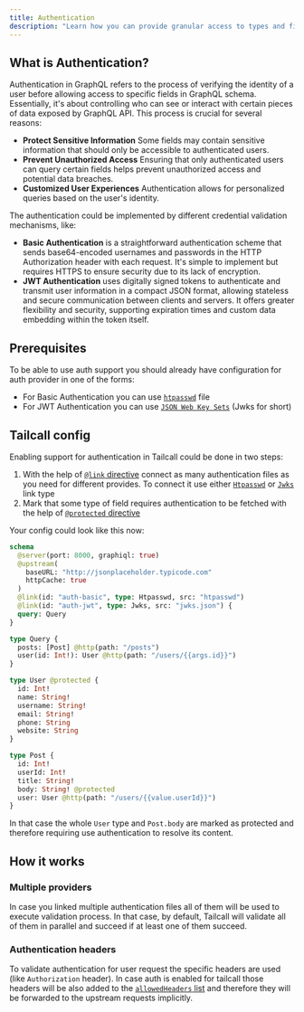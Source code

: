```yaml
---
title: Authentication
description: "Learn how you can provide granular access to types and fields in GraphQL schema with the help of authentication providers"
---
```


## What is Authentication?

Authentication in GraphQL refers to the process of verifying the identity of a user before allowing access to specific fields in GraphQL schema. Essentially, it's about controlling who can see or interact with certain pieces of data exposed by GraphQL API. This process is crucial for several reasons:

- **Protect Sensitive Information** Some fields may contain sensitive information that should only be accessible to authenticated users.
- **Prevent Unauthorized Access** Ensuring that only authenticated users can query certain fields helps prevent unauthorized access and potential data breaches.
- **Customized User Experiences** Authentication allows for personalized queries based on the user's identity.

The authentication could be implemented by different credential validation mechanisms, like:

- **Basic Authentication** is a straightforward authentication scheme that sends base64-encoded usernames and passwords in the HTTP Authorization header with each request. It's simple to implement but requires HTTPS to ensure security due to its lack of encryption.
- **JWT Authentication** uses digitally signed tokens to authenticate and transmit user information in a compact JSON format, allowing stateless and secure communication between clients and servers. It offers greater flexibility and security, supporting expiration times and custom data embedding within the token itself.

## Prerequisites

To be able to use auth support you should already have configuration for auth provider in one of the forms:

- For Basic Authentication you can use [`htpasswd`](https://httpd.apache.org/docs/2.4/programs/htpasswd.html) file
- For JWT Authentication you can use [`JSON Web Key Sets`](https://auth0.com/docs/secure/tokens/json-web-tokens/json-web-key-sets) (Jwks for short)

## Tailcall config

Enabling support for authentication in Tailcall could be done in two steps:

1. With the help of [`@link` directive](../directives/link.md) connect as many authentication files as you need for different provides. To connect it use either [`Htpasswd`](../directives/link.md#htpasswd) or [`Jwks`](../directives/link.md#jwks) link type
2. Mark that some type of field requires authentication to be fetched with the help of [`@protected` directive](../directives/protected.md)

Your config could look like this now:

```graphql
schema
  @server(port: 8000, graphiql: true)
  @upstream(
    baseURL: "http://jsonplaceholder.typicode.com"
    httpCache: true
  )
  @link(id: "auth-basic", type: Htpasswd, src: "htpasswd")
  @link(id: "auth-jwt", type: Jwks, src: "jwks.json") {
  query: Query
}

type Query {
  posts: [Post] @http(path: "/posts")
  user(id: Int!): User @http(path: "/users/{{args.id}}")
}

type User @protected {
  id: Int!
  name: String!
  username: String!
  email: String!
  phone: String
  website: String
}

type Post {
  id: Int!
  userId: Int!
  title: String!
  body: String! @protected
  user: User @http(path: "/users/{{value.userId}}")
}
```

In that case the whole `User` type and `Post.body` are marked as protected and therefore requiring use authentication to resolve its content.

## How it works

### Multiple providers

In case you linked multiple authentication files all of them will be used to execute validation process. In that case, by default, Tailcall will validate all of them in parallel and succeed if at least one of them succeed.

### Authentication headers

To validate authentication for user request the specific headers are used (like `Authorization` header). In case auth is enabled for tailcall those headers will be also added to the [`allowedHeaders` list](../directives/upstream.md#allowedheaders) and therefore they will be forwarded to the upstream requests implicitly.
